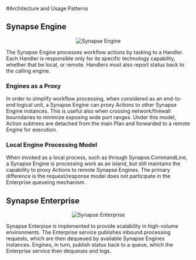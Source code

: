 #Architecture and Usage Patterns

## Synapse Engine

<p align="center">
<img alt="Synapse Engine" src="../img/syn_engine.png" />
</p>

The Synapse Engine processes workflow actions by tasking to a Handler.  Each Handler is responsible only for its specific technology capability, whether that be local, or remote.  Handlers must also report status back to the calling engine.

### Engines as a Proxy

In order to simplify workflow processing, when considered as an end-to-end logical unit, a Synapse Engine can proxy Actions to other Synapse Engine instances.  This is useful also when crossing network/firewall bourndaries to minimize exposing wide port ranges.  Under this model, Action subtrees are detached from the main Plan and forwarded to a remote Engine for execution.

### Local Engine Processing Model

When invoked as a local process, such as through Synapse.CommandLine, a Synapse Engine is processing work as an island, but still maintains the capability to proxy Actions to remote Synapse Engines.  The primary difference is the request/response model does not participate in the Enterprise queueing mechanism.

## Synapse Enterprise

<p align="center">
<img alt="Synapse Enterprise" src="../img/syn_enterprise.png" />
</p>

Synapse Enterpise is implemented to provide scalability in high-volume environments.  The Enterprise service publishes inbound processing requests, which are then dequeued by available Synapse Engines instances.  Engines, in turn, publish status back to a queue, which the Enterprise service then dequeues and logs.